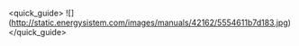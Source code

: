 <quick_guide>
![] (http://static.energysistem.com/images/manuals/42162/5554611b7d183.jpg)
 </quick_guide>
